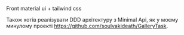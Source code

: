 Front material ui + tailwind css

Також хотів реалізувати DDD архітектуру з Minimal Api, як у моєму минулому проекті https://github.com/soulvakideath/GalleryTask.
